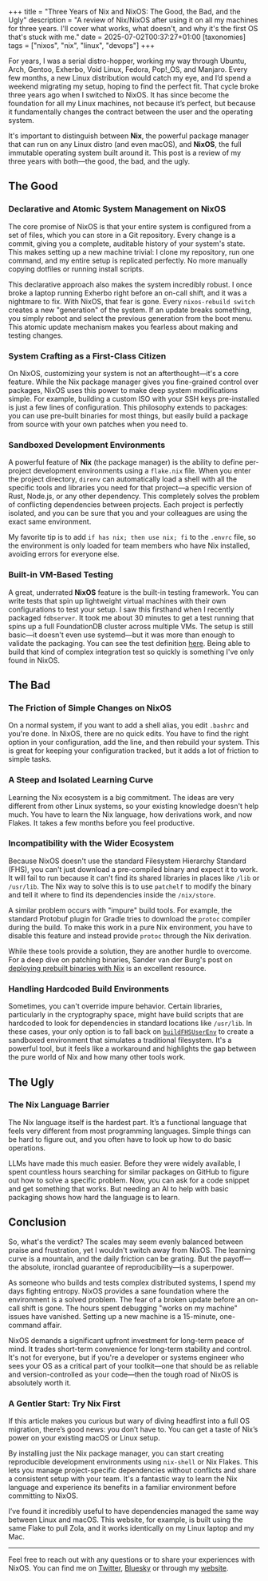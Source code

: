 +++
title = "Three Years of Nix and NixOS: The Good, the Bad, and the Ugly"
description = "A review of Nix/NixOS after using it on all my machines for three years. I'll cover what works, what doesn't, and why it's the first OS that's stuck with me."
date = 2025-07-02T00:37:27+01:00
[taxonomies]
tags = ["nixos", "nix", "linux", "devops"]
+++

For years, I was a serial distro-hopper, working my way through Ubuntu, Arch, Gentoo, Exherbo, Void Linux, Fedora, Pop!_OS, and Manjaro. Every few months, a new Linux distribution would catch my eye, and I’d spend a weekend migrating my setup, hoping to find the perfect fit. That cycle broke three years ago when I switched to NixOS. It has since become the foundation for all my Linux machines, not because it’s perfect, but because it fundamentally changes the contract between the user and the operating system.

It's important to distinguish between **Nix**, the powerful package manager that can run on any Linux distro (and even macOS), and **NixOS**, the full immutable operating system built around it. This post is a review of my three years with both—the good, the bad, and the ugly.

## The Good

### Declarative and Atomic System Management on NixOS

The core promise of NixOS is that your entire system is configured from a set of files, which you can store in a Git repository. Every change is a commit, giving you a complete, auditable history of your system's state. This makes setting up a new machine trivial: I clone my repository, run one command, and my entire setup is replicated perfectly. No more manually copying dotfiles or running install scripts.

This declarative approach also makes the system incredibly robust. I once broke a laptop running Exherbo right before an on-call shift, and it was a nightmare to fix. With NixOS, that fear is gone. Every `nixos-rebuild switch` creates a new "generation" of the system. If an update breaks something, you simply reboot and select the previous generation from the boot menu. This atomic update mechanism makes you fearless about making and testing changes.

### System Crafting as a First-Class Citizen

On NixOS, customizing your system is not an afterthought—it's a core feature. While the Nix package manager gives you fine-grained control over packages, NixOS uses this power to make deep system modifications simple. For example, building a custom ISO with your SSH keys pre-installed is just a few lines of configuration. This philosophy extends to packages: you can use pre-built binaries for most things, but easily build a package from source with your own patches when you need to.

### Sandboxed Development Environments

A powerful feature of **Nix** (the package manager) is the ability to define per-project development environments using a `flake.nix` file. When you enter the project directory, `direnv` can automatically load a shell with all the specific tools and libraries you need for that project—a specific version of Rust, Node.js, or any other dependency. This completely solves the problem of conflicting dependencies between projects. Each project is perfectly isolated, and you can be sure that you and your colleagues are using the exact same environment.

My favorite tip is to add `if has nix; then use nix; fi` to the `.envrc` file, so the environment is only loaded for team members who have Nix installed, avoiding errors for everyone else.

### Built-in VM-Based Testing

A great, underrated **NixOS** feature is the built-in testing framework. You can write tests that spin up lightweight virtual machines with their own configurations to test your setup. I saw this firsthand when I recently packaged `fdbserver`. It took me about 30 minutes to get a test running that spins up a full FoundationDB cluster across multiple VMs. The setup is still basic—it doesn't even use systemd—but it was more than enough to validate the packaging. You can see the test definition [here](https://github.com/foundationdb-rs/overlay/blob/main/tests/cluster.nix). Being able to build that kind of complex integration test so quickly is something I've only found in NixOS.

## The Bad

### The Friction of Simple Changes on NixOS

On a normal system, if you want to add a shell alias, you edit `.bashrc` and you're done. In NixOS, there are no quick edits. You have to find the right option in your configuration, add the line, and then rebuild your system. This is great for keeping your configuration tracked, but it adds a lot of friction to simple tasks.

### A Steep and Isolated Learning Curve

Learning the Nix ecosystem is a big commitment. The ideas are very different from other Linux systems, so your existing knowledge doesn't help much. You have to learn the Nix language, how derivations work, and now Flakes. It takes a few months before you feel productive.

### Incompatibility with the Wider Ecosystem

Because NixOS doesn't use the standard Filesystem Hierarchy Standard (FHS), you can't just download a pre-compiled binary and expect it to work. It will fail to run because it can't find its shared libraries in places like `/lib` or `/usr/lib`. The Nix way to solve this is to use `patchelf` to modify the binary and tell it where to find its dependencies inside the `/nix/store`.

A similar problem occurs with "impure" build tools. For example, the standard Protobuf plugin for Gradle tries to download the `protoc` compiler during the build. To make this work in a pure Nix environment, you have to disable this feature and instead provide `protoc` through the Nix derivation.

While these tools provide a solution, they are another hurdle to overcome. For a deep dive on patching binaries, Sander van der Burg's post on [deploying prebuilt binaries with Nix](https://sandervanderburg.blogspot.com/2015/10/deploying-prebuilt-binary-software-with.html) is an excellent resource.

### Handling Hardcoded Build Environments

Sometimes, you can't override impure behavior. Certain libraries, particularly in the cryptography space, might have build scripts that are hardcoded to look for dependencies in standard locations like `/usr/lib`. In these cases, your only option is to fall back on [`buildFHSUserEnv`](https://ryantm.github.io/nixpkgs/builders/special/fhs-environments/) to create a sandboxed environment that simulates a traditional filesystem. It's a powerful tool, but it feels like a workaround and highlights the gap between the pure world of Nix and how many other tools work.

## The Ugly

### The Nix Language Barrier

The Nix language itself is the hardest part. It’s a functional language that feels very different from most programming languages. Simple things can be hard to figure out, and you often have to look up how to do basic operations.

LLMs have made this much easier. Before they were widely available, I spent countless hours searching for similar packages on GitHub to figure out how to solve a specific problem. Now, you can ask for a code snippet and get something that works. But needing an AI to help with basic packaging shows how hard the language is to learn.

## Conclusion

So, what's the verdict? The scales may seem evenly balanced between praise and frustration, yet I wouldn't switch away from NixOS. The learning curve is a mountain, and the daily friction can be grating. But the payoff—the absolute, ironclad guarantee of reproducibility—is a superpower.

As someone who builds and tests complex distributed systems, I spend my days fighting entropy. NixOS provides a sane foundation where the environment is a solved problem. The fear of a broken update before an on-call shift is gone. The hours spent debugging "works on my machine" issues have vanished. Setting up a new machine is a 15-minute, one-command affair.

NixOS demands a significant upfront investment for long-term peace of mind. It trades short-term convenience for long-term stability and control. It's not for everyone, but if you're a developer or systems engineer who sees your OS as a critical part of your toolkit—one that should be as reliable and version-controlled as your code—then the tough road of NixOS is absolutely worth it.

### A Gentler Start: Try Nix First

If this article makes you curious but wary of diving headfirst into a full OS migration, there’s good news: you don’t have to. You can get a taste of Nix’s power on your existing macOS or Linux setup.

By installing just the Nix package manager, you can start creating reproducible development environments using `nix-shell` or Nix Flakes. This lets you manage project-specific dependencies without conflicts and share a consistent setup with your team. It's a fantastic way to learn the Nix language and experience its benefits in a familiar environment before committing to NixOS.

I’ve found it incredibly useful to have dependencies managed the same way between Linux and macOS. This website, for example, is built using the same Flake to pull Zola, and it works identically on my Linux laptop and my Mac.

---

Feel free to reach out with any questions or to share your experiences with NixOS. You can find me on [Twitter](https://twitter.com/PierreZ), [Bluesky](https://bsky.app/profile/pierrezemb.fr) or through my [website](https://pierrezemb.fr).